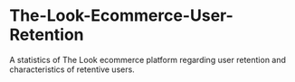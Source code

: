 # The-Look-Ecommerce-User-Retention
A statistics of The Look ecommerce platform regarding user retention and characteristics of retentive users.
